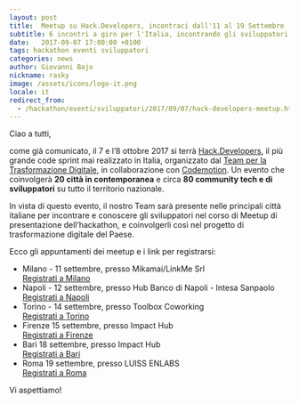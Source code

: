 ```yaml
---
layout: post
title:  Meetup su Hack.Developers, incontraci dall'11 al 19 Settembre
subtitle: 6 incontri a giro per l'Italia, incontrando gli sviluppatori prima di Hack.Developers
date:   2017-09-07 17:00:00 +0100
tags: hackathon eventi sviluppatori
categories: news
author: Giovanni Bajo
nickname: rasky
image: /assets/icons/logo-it.png
locale: it
redirect_from:
  - /hackathon/eventi/sviluppatori/2017/09/07/hack-developers-meetup.html
---
```

Ciao a tutti,

come già comunicato, il 7 e l’8 ottobre 2017 si terrà [Hack.Developers](https://hack.developers.italia.it), il più grande code sprint mai realizzato in Italia, organizzato dal [Team per la Trasformazione Digitale](https://teamdigitale.governo.it), in collaborazione con [Codemotion](https://www.codemotionworld.com). Un evento che coinvolgerà **20 città in contemporanea** e circa **80 community tech e di sviluppatori** su tutto il territorio nazionale.

In vista di questo evento, il nostro Team sarà presente nelle principali città italiane per incontrare e conoscere gli sviluppatori nel corso di Meetup di presentazione dell’hackathon, e coinvolgerli così nel progetto di trasformazione digitale del Paese.

Ecco gli appuntamenti dei meetup e i link per registrarsi:

 * Milano - 11 settembre, presso Mikamai/LinkMe Srl <br/> [Registrati a Milano](https://bit.ly/2gPNLbe)
 * Napoli - 12 settembre, presso Hub Banco di Napoli - Intesa Sanpaolo <br/> [Registrati a Napoli](https://bit.ly/2w2NuDS)
 * Torino - 14 settembre, presso Toolbox Coworking <br/> [Registrati a Torino](https://bit.ly/2iZ9caB)
 * Firenze 15 settembre, presso Impact Hub <br/> [Registrati a Firenze](https://bit.ly/2vI9eda)
 * Bari 18 settembre, presso Impact Hub <br/> [Registrati a Bari](https://bit.ly/2gBXL4k)
 * Roma 19 settembre, presso LUISS ENLABS <br/> [Registrati a Roma](https://bit.ly/2wCn67A)

Vi aspettiamo!
